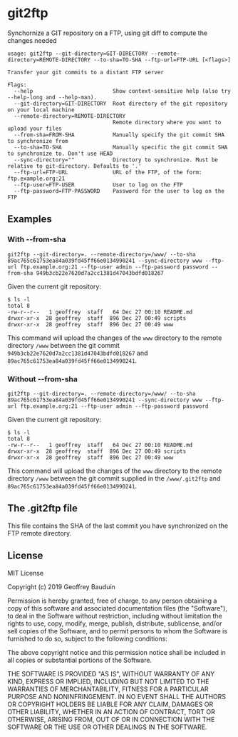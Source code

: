 # git2ftp

Synchornize a GIT repository on a FTP, using git diff to compute the changes needed

```
usage: git2ftp --git-directory=GIT-DIRECTORY --remote-directory=REMOTE-DIRECTORY --to-sha=TO-SHA --ftp-url=FTP-URL [<flags>]

Transfer your git commits to a distant FTP server

Flags:
  --help                         Show context-sensitive help (also try --help-long and --help-man).
  --git-directory=GIT-DIRECTORY  Root directory of the git repository on your local machine
  --remote-directory=REMOTE-DIRECTORY  
                                 Remote directory where you want to upload your files
  --from-sha=FROM-SHA            Manually specify the git commit SHA to synchronize from
  --to-sha=TO-SHA                Manually specific the git commit SHA to synchronize to. Don't use HEAD
  --sync-directory=""            Directory to synchronize. Must be relative to git-directory. Defaults to '.'
  --ftp-url=FTP-URL              URL of the FTP, of the form: ftp.example.org:21
  --ftp-user=FTP-USER            User to log on the FTP
  --ftp-password=FTP-PASSWORD    Password for the user to log on the FTP
```

## Examples

### With --from-sha

```
git2ftp --git-directory=. --remote-directory=/www/ --to-sha 89ac765c61753ea84a039fd45ff66e0134990241 --sync-directory www --ftp-url ftp.example.org:21 --ftp-user admin --ftp-password password --from-sha 949b3cb22e7620d7a2cc1381d47043bdfd018267
```

Given the current git repository:

```
$ ls -l
total 8
-rw-r--r--   1 geoffrey  staff   64 Dec 27 00:10 README.md
drwxr-xr-x  28 geoffrey  staff  896 Dec 27 00:49 scripts
drwxr-xr-x  28 geoffrey  staff  896 Dec 27 00:49 www
```

This command will upload the changes of the `www` directory to the remote directory `/www` between the git commit `949b3cb22e7620d7a2cc1381d47043bdfd018267` and `89ac765c61753ea84a039fd45ff66e0134990241`.

### Without --from-sha

```
git2ftp --git-directory=. --remote-directory=/www/ --to-sha 89ac765c61753ea84a039fd45ff66e0134990241 --sync-directory www --ftp-url ftp.example.org:21 --ftp-user admin --ftp-password password
```

Given the current git repository:

```
$ ls -l
total 8
-rw-r--r--   1 geoffrey  staff   64 Dec 27 00:10 README.md
drwxr-xr-x  28 geoffrey  staff  896 Dec 27 00:49 scripts
drwxr-xr-x  28 geoffrey  staff  896 Dec 27 00:49 www
```

This command will upload the changes of the `www` directory to the remote directory `/www` between the git commit supplied in the `/www/.git2ftp` and `89ac765c61753ea84a039fd45ff66e0134990241`.

## The .git2ftp file

This file contains the SHA of the last commit you have synchronized on the FTP remote directory.

## License

MIT License

Copyright (c) 2019 Geoffrey Bauduin

Permission is hereby granted, free of charge, to any person obtaining a copy
of this software and associated documentation files (the "Software"), to deal
in the Software without restriction, including without limitation the rights
to use, copy, modify, merge, publish, distribute, sublicense, and/or sell
copies of the Software, and to permit persons to whom the Software is
furnished to do so, subject to the following conditions:

The above copyright notice and this permission notice shall be included in all
copies or substantial portions of the Software.

THE SOFTWARE IS PROVIDED "AS IS", WITHOUT WARRANTY OF ANY KIND, EXPRESS OR
IMPLIED, INCLUDING BUT NOT LIMITED TO THE WARRANTIES OF MERCHANTABILITY,
FITNESS FOR A PARTICULAR PURPOSE AND NONINFRINGEMENT. IN NO EVENT SHALL THE
AUTHORS OR COPYRIGHT HOLDERS BE LIABLE FOR ANY CLAIM, DAMAGES OR OTHER
LIABILITY, WHETHER IN AN ACTION OF CONTRACT, TORT OR OTHERWISE, ARISING FROM,
OUT OF OR IN CONNECTION WITH THE SOFTWARE OR THE USE OR OTHER DEALINGS IN THE
SOFTWARE.
